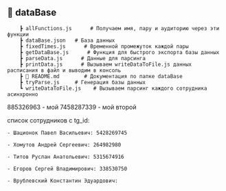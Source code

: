 ## 📂 dataBase
```
    ┣ allFunctions.js      # Получаем имя, пару и аудиторию через эти функции
    ┣ dataBase.json   # База данных
    ┣ fixedTimes.js      # Временной промежуток каждой пары
    ┣ getDataBase.js      # Функция для быстрого экспорта базы данных
    ┣ parseData.js      # Данные для парсинга
    ┣ printData.js      # Вызываем writeDataToFile.js данных расписания в файл и выводим в консоль
    ┣ 📜 README.md        # Документация по папке dataBase
    ┣ tryParse.js     # Генерация базы данных
    ┗ writeDataToFile.js    # Вызываем парсинг каждого сотрудника асинхронно
```

885326963 - мой
7458287339 - мой второй

список сотрудников с tg_id:

    - Шационок Павел Васильевич: 5428269745

    - Хомутов Андрей Сергеевич: 264982980

    - Титов Руслан Анатольевич: 5315674916

    - Егоров Сергей Владимирович: 338530750

    - Врублевский Константин Эдуардович: 
